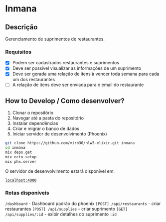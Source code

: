 # Inmana

## Descrição

Gerenciamento de suprimentos de restaurantes.

### Requisitos

- [x] Podem ser cadastrados restaurantes e suprimentos
- [x] Deve ser possível visualizar as informações de um suprimento
- [x] Deve ser gerada uma relação de itens à vencer toda semana para cada um dos restaurantes
- [ ] A relação de itens deve ser enviada para o email do restaurante

## How to Develop / Como desenvolver?

1. Clonar o repositório
2. Navegar até a pasta do repositório
3. Instalar dependências
4. Criar e migrar o banco de dados
5. Iniciar servidor de desenvolvimento (Phoenix)

```bash
git clone https://github.com/virb30/nlw5-elixir.git inmana
cd inmana
mix deps.get
mix ecto.setup
mix phx.server
```

O servidor de desenvolvimento estará disponível em:

[`localhost:4000`](http://localhost:4000)

### Rotas disponíveis

`/dashboard` - Dashboard padrão do phoenix
`[POST] /api/restaurants` - criar restaurantes
`[POST] /api/supplies` - criar suprimento
`[GET] /api/supplies/:id` - exibir detalhes do suprimento `:id`
